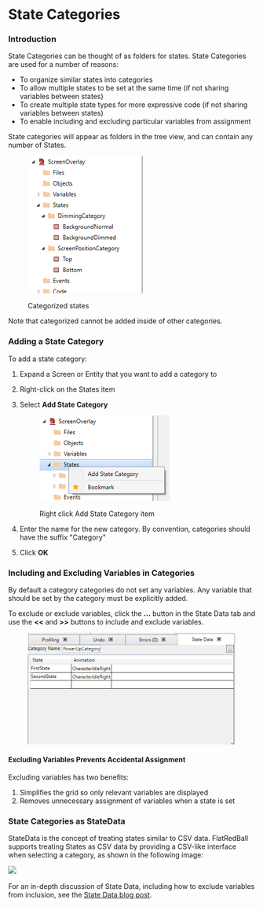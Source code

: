 # State Categories

### Introduction

State Categories can be thought of as folders for states. State Categories are used for a number of reasons:

* To organize similar states into categories
* To allow multiple states to be set at the same time (if not sharing variables between states)
* To create multiple state types for more expressive code (if not sharing variables between states)
* To enable including and excluding particular variables from assignment

State categories will appear as folders in the tree view, and can contain any number of States. &#x20;

<figure><img src="../../.gitbook/assets/26_07 06 44.png" alt=""><figcaption><p>Categorized states</p></figcaption></figure>

Note that categorized cannot be added inside of other categories.

### Adding a State Category

To add a state category:

1. Expand a Screen or Entity that you want to add a category to
2. Right-click on the States item
3.  Select **Add State Category**\
    &#x20;

    <figure><img src="../../.gitbook/assets/26_07 07 25.png" alt=""><figcaption><p>Right click Add State Category item</p></figcaption></figure>
4. Enter the name for the new category. By convention, categories should have the suffix "Category"
5. Click **OK**

### Including and Excluding Variables in Categories

By default a category categories do not set any variables. Any variable that should be set by the category must be explicitly added.

To exclude or exclude variables, click the **...** button in the State Data tab and use the **<<** and **>>** buttons to include and exclude variables.&#x20;

<figure><img src="../../.gitbook/assets/26_07 12 06.gif" alt=""><figcaption></figcaption></figure>

#### Excluding Variables Prevents Accidental Assignment

Excluding variables has two benefits:

1. Simplifies the grid so only relevant variables are displayed
2. Removes unnecessary assignment of variables when a state is set

### State Categories as StateData

StateData is the concept of treating states similar to CSV data. FlatRedBall supports treating States as CSV data by providing a CSV-like interface when selecting a category, as shown in the following image:

![](../../media/2020-06-img\_5ee783d044f32.png)

For an in-depth discussion of State Data, including how to exclude variables from inclusion, see the [State Data blog post](https://flatredball.com/news/introducing-state-data/).
